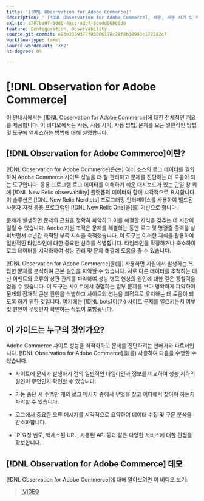 ```yaml
---
title: '[!DNL Observation for Adobe Commerce]'
description: ' [!DNL Observation for Adobe Commerce], 사용, 사용 시기 및 액세스 방법에 대해 알아봅니다.'
exl-id: a787be0f-5dd8-4acc-adbf-5cedd96b08d6
feature: Configuration, Observability
source-git-commit: e83e2359377f03506178c28f8b30993c172282c7
workflow-type: tm+mt
source-wordcount: '362'
ht-degree: 0%

---
```


# [!DNL Observation for Adobe Commerce]

이 안내서에서는 [!DNL Observation for Adobe Commerce]에 대한 전체적인 개요를 제공합니다. 이 비디오에서는 사용, 사용 시기, 사용 방법, 문제를 보는 일반적인 방법 및 도구에 액세스하는 방법에 대해 설명합니다.

## [!DNL Observation for Adobe Commerce]이란?

[!DNL Observation for Adobe Commerce]은(는) 여러 소스의 로그 데이터를 결합하여 Adobe Commerce 사이트 성능을 더 잘 관리하고 문제를 진단하는 데 도움이 되는 도구입니다. 응용 프로그램 로그 데이터를 이해하기 쉬운 대시보드가 있는 단일 창 위에 [!DNL New Relic observability] 플랫폼의 데이터와 함께 시각적으로 표시합니다. 이 솔루션은 [!DNL New Relic Nerdlets] 프로그래밍 인터페이스를 사용하여 빌드된 사용자 지정 응용 프로그램인 [!DNL New Relic One]을(를) 기반으로 합니다.

문제가 발생하면 문제의 근원을 정확히 파악하고 이를 해결할 지식을 갖추는 데 시간이 걸릴 수 있습니다. Adobe 지원 조직은 문제를 해결하는 동안 로그 및 명령줄 출력을 살펴보면서 수년간 축적된 부족 지식을 축적했습니다. 이 도구는 이러한 지식을 활용하여 일반적인 타임라인에 대한 중요한 신호를 식별합니다. 타임라인을 확장하거나 축소하여 로그 데이터를 시각화하여 성능 관리 및 문제 해결에 도움을 줄 수 있습니다.

[!DNL Observation for Adobe Commerce]을(를) 사용하면 지원에서 발생하는 복잡한 문제를 분석하여 근본 원인을 파악할 수 있습니다. 서로 다른 데이터를 추적하는 대신 이벤트와 오류의 상관 관계를 파악하여 성능 병목 현상의 원인에 대한 깊은 통찰력을 얻을 수 있습니다. 이 도구는 사이트에서 경험하는 일부 문제를 보다 명확하게 파악하여 문제의 잠재적 근본 원인을 식별하고 사이트의 성능을 최적으로 유지하는 데 도움이 되도록 하기 위한 것입니다. 여기에는 [!DNL bots]이(가) 사이트 문제를 일으키는지 여부 및 원인이 무엇인지 확인하는 작업이 포함됩니다.

## 이 가이드는 누구의 것인가요?

Adobe Commerce 사이트 성능을 최적화하고 문제를 진단하려는 판매자와 파트너입니다. [!DNL Observation for Adobe Commerce]을(를) 사용하여 다음을 수행할 수 있습니다.

* 사이트에 문제가 발생하기 전의 일반적인 타임라인과 정보를 비교하여 성능 저하의 원인이 무엇인지 확인할 수 있습니다.

* 가동 중단 시 수백만 개의 로그 메시지 중에서 무엇을 찾고 어디에서 찾아야 하는지 파악할 수 있습니다.

* 로그에서 중요한 오류 메시지를 시각적으로 요약하여 데이터 수집 및 구문 분석을 간소화합니다.

* IP 요청 빈도, 액세스된 URL, 사용된 API 등과 같은 다양한 서비스에 대한 관점을 확보합니다.

## [!DNL Observation for Adobe Commerce] 데모

[!DNL Observation for Adobe Commerce]에 대해 알아보려면 이 비디오 보기:

>[!VIDEO](https://video.tv.adobe.com/v/3410750?quality=12&captions=kor)
